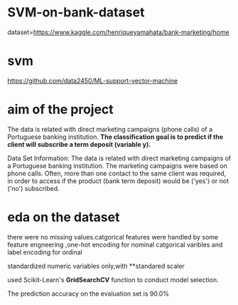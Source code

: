 # SVM-on-bank-dataset
dataset=https://www.kaggle.com/henriqueyamahata/bank-marketing/home
# svm
https://github.com/data2450/ML-support-vector-machine
# aim of the project
The data is related with direct marketing campaigns (phone calls) of a Portuguese banking institution. **The classification goal is to predict if the client will subscribe a term deposit (variable y).**

Data Set Information:
The data is related with direct marketing campaigns of a Portuguese banking institution. The marketing campaigns were based on phone calls. Often, more than one contact to the same client was required, in order to access if the product (bank term deposit) would be ('yes') or not ('no') subscribed.
# eda on the dataset
there were no missing values.catgorical features were handled by some feature engneering ,one-hot encoding for nominal catgorical varibles and label encoding for ordinal

standardized numeric variables only,with **standared scaler

used Scikit-Learn's **GridSearchCV** function to conduct model selection.

The prediction accuracy on the evaluation set is 90.0%
